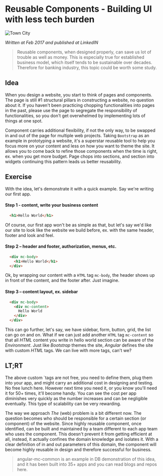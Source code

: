 # Reusable Components - Building UI with less tech burden

![Town City](https://media.licdn.com/mpr/mpr/AAEAAQAAAAAAAArfAAAAJGNlZTg1YThhLWQ1YzQtNDE4MC05Y2NjLTc0OGY0OTY4NWRhMQ.jpg)

_Written at Feb 2017 and published at LinkedIN_

> Reusable components, when designed properly, can save us lot of trouble as well as money. This is especially true for established business model, which itself tends to be sustainable over decades. Therefore for banking industry, this topic could be worth some study.

## Idea

When you design a website, you start to think of pages and components. The page is still #1 structural pillars in constructing a website, no question about it. If you haven't been practicing chopping functionalities into pages in the past, please use the page to segregate the responsibility of functionalities, so you don't get overwhelmed by implementing lots of things at one spot.

Component carries additional flexibility, if not the only way, to be swapped in and out of the page for multiple web projects. Taking `Bootstrap` as an example in prototyping a website, it's a superstar reusable tool to help you focus more on your content and less on how you want to theme the site. It allows you to come back to refine those components when the time is right, ex. when you get more budget. Page chops into sections, and section into widgets continuing this pattern leads us better reusability.

## Exercise

With the idea, let's demonstrate it with a quick example. Say we're writing our first app.

#### Step 1 - content, write your business content

```html
  <h1>Hello World</h1>
```

Of course, our first app won't be as simple as that, but let's say we'd like our site to look like the website we build before, ex. with the same header, footer and look and feel.

#### Step 2 – header and footer, authorization, menus, etc.

```html
  <div mc-body>
    <h1>Hello World</h1>
  </div>
```

Ok, by wrapping our content with a `HTML` tag `mc-body`, the header shows up in front of the content, and the footer after. Just imagine.

#### Step 3 – content layout, ex. sidebar

```html
  <div mc-body>
    <div mc-content>
      Hello World
    </div>
  </div>
```

This can go further, let's say, we have sidebar, form, button, grid, the list can go on and on. What if we can just add another `HTML` tag `mc-content` so that all *HTML* content you write in hello world section can be aware of the *Environment*. Just like *Bootstrap* themes the site, *Angular* defines the site with custom *HTML* tags. We can live with more tags, can't we?

## LT;RT

The above custom `tags are not free, you need to define them, plug them into your app, and might carry an additional cost in designing and testing. No free lunch here. However next time you need it, or you know you'll need it for 50+ times, it'll become handy. You can see the cost per app diminishes very quickly as the number increases and can be negligible eventually. This type of scalability can be very rewarding.  

The way we approach _The_ (web) problem is a bit different now. The question becomes who should be responsible for a certain section (or component) of the website. Since highly reusable component, once identified, can be built and maintained by a team different to each app team who uses the component. This doesn't prevent it from getting efficient at all, instead, it actually confines the domain knowledge and isolates it. With a clear definition of in and out parameters of this domain, the component will become highly reusable in design and therefore successful for business.

> angular-mc-common is an example in DB demonstration of this idea, and it has been built into 35+ apps and you can read blogs and repos here.

